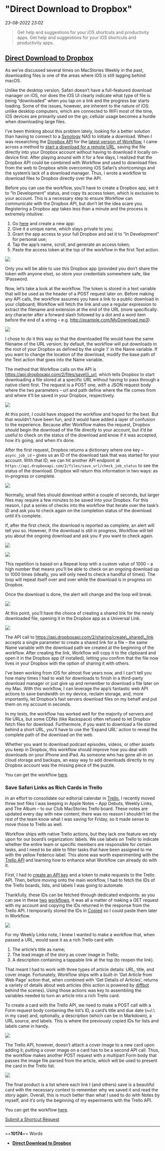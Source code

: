# "Direct Download to Dropbox"

*23-08-2022 23:02* 

> Get help and suggestions for your iOS shortcuts and productivity apps.
Get help and suggestions for your iOS shortcuts and productivity apps.

## [Direct Download to Dropbox](https://club.macstories.net/posts/direct-download-to-dropbox)

As we’ve discussed several times on MacStories Weekly in the past, downloading files is one of the areas where iOS is still lagging behind macOS.

Unlike the desktop version, Safari doesn’t have a full-featured download manager on iOS, nor does the iOS UI clearly indicate what type of file is being “downloaded” when you tap on a link and the progress bar starts loading. Some of the issues, however, are inherent to the nature of iOS: unlike desktop computers, which are connected to WiFi most of the time, iOS devices are primarily used on the go; cellular usage becomes a hurdle when downloading large files.

I’ve been thinking about this problem lately, looking for a better solution than having to connect to a [Synology](https://www.synology.com/) NAS to initiate a download. When I was researching the [Dropbox API](https://www.dropbox.com/developers) for the [latest version of Workflow](https://www.macstories.net/ios/workflow-update-brings-ability-to-interact-with-any-web-api/), I came across a method to [start a download for a remote URL](https://www.dropbox.com/developers/documentation/http/documentation#files-save_url), saving the file directly into your Dropbox account without having to download it locally on-device first. After playing around with it for a few days, I realized that the Dropbox API could be combined with Workflow and used to download files from the web to Dropbox while overcoming iOS Safari’s shortcomings and the system’s lack of a download manager. Thus, I wrote a workflow to download files to Dropbox directly over the API.

Before you can use the workflow, you’ll have to create a Dropbox app, set it to “In Development” status, and copy its access token, which is exclusive to your account. This is a necessary step to ensure Workflow can communicate with the Dropbox API, but don’t let the idea scare you. Registering a Dropbox app takes less than a minute and the process is extremely intuitive:

1.  Go [here](https://www.dropbox.com/developers/apps) and create a new app:
2.  Give it a unique name, which stays private to you;
3.  Grant the app access to your full Dropbox and set it to “In Development” for personal use;
4.  Tap the app’s name, scroll, and generate an access token;
5.  Paste the access token at the top of the workflow in the first Text action.

![](https://gallery.mailchimp.com/9f4b80a35728f7271fe3ea6ff/images/26084d52-ce78-40ab-a8d1-c5bf25a5c66a.jpeg)

Only you will be able to use this Dropbox app (provided you don’t share the token with anyone else), so store your credentials somewhere safe, like 1Password.

Now, let’s take a look at the workflow. The token is stored in a text variable that will be used as the header of a POST request later on. Before making any API calls, the workflow assumes you have a link to a public download in your clipboard; Workflow will fetch the link and use a regular expression to extract the filename and extension at the end of the URL (more specifically: any character after a forward slash followed by a dot and a word item before the end of a string – e.g. http://example.com/MyDownload.mp3).

![](https://gallery.mailchimp.com/9f4b80a35728f7271fe3ea6ff/images/3afc7f42-c352-48b9-a309-3e23c79246be.jpeg)

I chose to do it this way so that the downloaded file would have the same filename of the URL version; by default, the workflow will put downloads in the root of your Dropbox as defined by the single ‘/’ in the Name variable. If you want to change the location of the download, modify the base path of the Text action that goes into the Name variable.

The method that Workflow calls on the API is https://api.dropboxapi.com/2/files/save\\\_url, which tells Dropbox to start downloading a file stored at a specific URL without having to pass through a native client first. The request is a POST one, with a JSON request body where the two parameters – url and path define where the file comes from and where it’ll be saved in your Dropbox, respectively.

![](https://gallery.mailchimp.com/9f4b80a35728f7271fe3ea6ff/images/2d3d5841-b022-4559-9fec-daa9a1b30dee.jpeg)

At this point, I could have stopped the workflow and hoped for the best. But that wouldn’t have been fun, and it would have added a layer of confusion to the experience. Because after Workflow makes the request, Dropbox *should* begin the download of the file directly to your account, but it’d be useful to check on the status of the download and know if it was accepted, how it’s going, and when it’s done.

After the first request, Dropbox returns a dictionary where one key – `async_job_id` – gives us an ID of the download task that was started for your account. With that ID, we can hit another API endpoint at `https://api.dropboxapi.com/2/files/save_url/check_job_status` to see the status of the download. Dropbox will return this information in two ways: as in-progress or complete.

![](https://gallery.mailchimp.com/9f4b80a35728f7271fe3ea6ff/images/bb26d1eb-17a3-4762-9ecd-52c048aaa75c.jpeg)

Normally, small files should download within a couple of seconds, but larger files may require a few minutes to be saved into your Dropbox. For this reason, I put a series of checks into the workflow that iterate over the task’s ID and ask you to check again on the completion status of the download until it’s complete.

If, after the first check, the download is reported as complete, an alert will tell you so. However, if the download is still in progress, Workflow will tell you about the ongoing download and ask you if you want to check again.

![](https://gallery.mailchimp.com/9f4b80a35728f7271fe3ea6ff/images/fef0d879-fc87-47db-aca9-7ea5531d9541.jpeg)

![](https://gallery.mailchimp.com/9f4b80a35728f7271fe3ea6ff/images/643252bd-fd2e-4523-af21-15060e38bdea.jpeg)

This repetition is based on a Repeat loop with a custom value of 1000 – a high number that means you’ll be able to check on an ongoing download up to 1000 times (ideally, you will only need to check a handful of times). The loop will repeat itself over and over while the download is in progress on Dropbox.

Once the download is done, the alert will change and the loop will break.

![](https://gallery.mailchimp.com/9f4b80a35728f7271fe3ea6ff/images/90275aae-8add-469c-b87e-de4914b7563e.jpeg)

At this point, you’ll have the choice of creating a shared link for the newly downloaded file, opening it in the Dropbox app as a Universal Link.

![](https://gallery.mailchimp.com/9f4b80a35728f7271fe3ea6ff/images/f5230fba-18de-40e7-9f32-1beaaaff874c.jpeg)

The API call to https://api.dropboxapi.com/2/sharing/create\_shared\_link accepts a single parameter to create a shared link for a file – the same Name variable with the download path we created at the beginning of the workflow. After creating the link, Workflow will copy it to the clipboard and open it in the Dropbox app (if installed), letting you confirm that the file now lives in your Dropbox with the option of sharing it with others.

I’ve been working from iOS for almost five years now, and I can’t tell you how many times I had to wait for downloads to finish in a third-party download manager or just give up and remember to download a file later on my Mac. With this workflow, I can leverage the app’s fantastic web API actions to save bandwidth on my device, reclaim storage, and, more importantly, let Dropbox’s fast servers download files on my behalf and put them on my account in seconds.

In my tests, the workflow has worked well for the majority of servers and file URLs, but some CDNs (like Rackspace) often refused to let Dropbox fetch files for download. Furthermore, if you want to download a file stored behind a short URL, you’ll have to use the ‘Expand URL’ action to reveal the complete path of the download on the web.

Whether you want to download podcast episodes, videos, or other assets you keep in Dropbox, this workflow should improve how you deal with downloads on your iPhone and iPad. As someone who has gone all-in on cloud storage and backups, an easy way to add downloads directly to my Dropbox account was the missing piece of the puzzle.

You can get the workflow [here](https://workflow.is/workflows/c9d822cda12c48768c5ef9c8a2d92519).

### Save Safari Links as Rich Cards in Trello

In an effort to consolidate our editorial calendar in [Trello](https://trello.com/federicoviticci/recommend), I recently moved three text files I was keeping in Apple Notes – App Debuts, Weekly Links, and The Album – to our Club MacStories Trello board. These notes are updated every day with new content; there was no reason I shouldn’t let the rest of the team know what I was saving for Friday, so it made sense to move those to Trello as well.

Workflow ships with native Trello actions, but they lack one feature we rely upon for our board’s organization: labels. We use labels on Trello to indicate whether the entire team or specific members are responsible for certain tasks, and I need to be able to filter tasks that have been assigned to me with the yellow Federico label. This alone was worth experimenting with the [Trello API](https://developers.trello.com/) and learning how to enhance what Workflow can already do with it.

First, I had to [create an API key](https://trello.com/app-key) and a token to make requests to the Trello API. Then, before moving onto the main workflow, I had to fetch the IDs of the Trello boards, lists, and labels I was going to automate.

Thankfully, these IDs can be fetched through dedicated endpoints: as you can see in these [two](https://workflow.is/workflows/1ae745b518024f20a78e3add449c7806) [workflows](https://workflow.is/workflows/f3543a04b8ec4b7c82ddffe54da3b22e), it was all a matter of making a GET request with my account and copying the IDs returned in the response from the Trello API. I temporarily stored the IDs in [Copied](https://itunes.apple.com/us/app/copied-copy-paste-everywhere/id1015767349?mt=8&uo=4&at=10l6nh&ct=ms_weekly) so I could paste them later in Workflow.

![](https://gallery.mailchimp.com/9f4b80a35728f7271fe3ea6ff/images/6ec92c5a-3f52-4dec-8486-d426e3498c3c.jpeg)

For my Weekly Links note, I knew I wanted to make a workflow that, when passed a URL, would save it as a rich Trello card with:

1.  The article’s title as name;
2.  The lead image of the story as cover image in Trello;
3.  A description containing a tappable link at the top (to reopen the link).

That meant I had to work with three types of article details: URL, title, and cover image. Fortunately, Workflow ships with a built-in ‘Get Article from Web Page’ action that, when combined with ‘Get Details of Articles’, returns a variety of details about web articles (this action is powered by [diffbot](https://www.diffbot.com/) behind the scenes). Using those actions was key to assembling the variables needed to turn an article into a rich Trello card.

To create a card with the Trello API, we need to make a POST call with a Form request body containing the list’s ID, a card’s title and due date (`null` in my case) and, optionally, a description (which can be in Markdown), a URL source, and labels. This is where the previously copied IDs for lists and labels came in handy.

![](https://gallery.mailchimp.com/9f4b80a35728f7271fe3ea6ff/images/2bacca3b-a346-4de7-8264-15d69ec239f4.jpeg)

The Trello API, however, doesn’t attach a cover image to a new card upon adding it; putting a cover image on a card has to be a second API call. Thus, the workflow makes another POST request with a multipart Form body that passes the image file parsed from the article, which will be used to present the card in the Trello list.

![](https://gallery.mailchimp.com/9f4b80a35728f7271fe3ea6ff/images/d9dce1ae-8196-47b9-bac5-27e7f29542b3.jpeg)

The final product is a list where each link I (and others) save is a beautiful card with the necessary context to remember why we saved it and read the story again. Overall, this is much better than what I used to do with Notes by myself, and it’s only the beginning of my experiments with the Trello API.

You can get the workflow [here](https://workflow.is/workflows/8f934603b0e440a1a4458d3a51b13e1f).

[Submit a Shortcut Request](https://docs.google.com/forms/d/e/1FAIpQLSeViYJRP69lNKgbmNWqxY1iEnz851gLE375swzC12Qarm-RxA/viewform?usp=sf_link)
***

==**10174**== Words

- **[Direct Download to Dropbox](https://club.macstories.net/posts/direct-download-to-dropbox)**